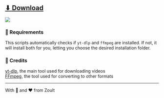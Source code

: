 ## [⬇ Download](https://raw.githack.com/Zoult/batchytdownloader/main/ytdownloader.bat)
![](https://cdn.discordapp.com/attachments/923633338378489856/1128395057419014184/image.png)

### 📖 Requirements
This scripts automatically checks if `yt-dlp` and `ffmpeg` are installed.
If not, it will install both for you, letting you choose the desired installation folder.

### 👥 Credits
[yt-dlp](https://github.com/yt-dlp/yt-dlp), the main tool used for downloading videos
<br>[FFmpeg](https://github.com/FFmpeg/FFmpeg), the tool used for converting to other formats</br>

---

With 🎨 and ❤ from Zoult
